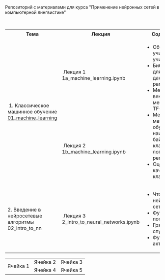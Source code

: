 Репозиторий с материалами для курса "Применение нейронных сетей в компьютерной лингвистике"
<!DOCTYPE html>
<html>
<table>
  <tr>
    <th>Тема</th>
    <th>Лекция</th>
    <th>Содержание</th>
  </tr>
  <tr>
    <td rowspan="2"> 1. Классическое машинное обучение<br/><a href="https://github.com/Xeanst/NN_in_compling/tree/main/01_machine_learning">01_machine_learning</a></td>
    <td> Лекция 1<br/>1a_machine_learning.ipynb</td>
    <td rowspan="2"><ul>
  <li>Обучение с учителем и без учителя</li>
  <li>Библиотеки для анализа данных: numpy, pandas</li>
  <li>Методы векторизации: мешок слов, TF-IDF</li>
  <li>Методы машинного обучения: наивный байесовский классификатор, логистическая регрессия</li>
  <li>Оценка качества классификации</li>
</ul>  </td>
  </tr>
  <tr>
    <td> Лекция 2<br/>1b_machine_learning.ipynb</td>
  </tr>
   <tr>
     <td>2. Введение в нейросетевые алгоритмы<br/>02_intro_to_nn</td>
     <td> Лекция 3<br/>2_intro_to_neural_networks.ipynb</td>
     <td rowspan="2"><ul>
  <li>Что такое нейронная сеть</li>
  <li>Функция потерь</li>
  <li>Градиентный спуск</li>
  <li>Функция активации</li>
</ul>  </td>
  </tr>
</table>


<table>
  <tr>
    <td rowspan="2">Ячейка 1</td>
    <td>Ячейка 2</td>
    <td>Ячейка 3</td>
  </tr>
  <tr>
    <td>Ячейка 4</td>
    <td>Ячейка 5</td>
  </tr>
</table>
</html>

